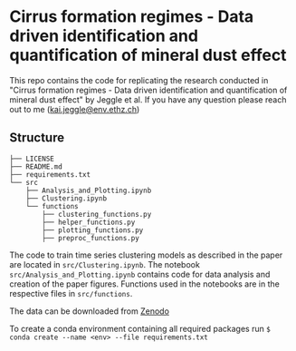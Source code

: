 # Cirrus formation regimes - Data driven identification and quantification of mineral dust effect

This repo contains the code for replicating the research conducted in "Cirrus formation regimes - Data driven identification and quantification of mineral dust effect" by Jeggle et al. If you have any question please reach out to me (kai.jeggle@env.ethz.ch)

## Structure
```
├── LICENSE
├── README.md
├── requirements.txt
└── src
    ├── Analysis_and_Plotting.ipynb
    ├── Clustering.ipynb
    └── functions
        ├── clustering_functions.py
        ├── helper_functions.py
        ├── plotting_functions.py
        ├── preproc_functions.py
```

The code to train time series clustering models as described in the paper are located in `src/Clustering.ipynb`. The notebook `src/Analysis_and_Plotting.ipynb` contains code for data analysis and creation of the paper figures. Functions used in the notebooks are in the respective files in `src/functions`.

The data can be downloaded from [Zenodo]()

To create a conda environment containing all required packages run `$ conda create --name <env> --file requirements.txt`
